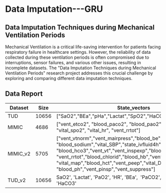 # Data Imputation---GRU
## Data Imputation Techniques during Mechanical Ventilation Periods

Mechanical Ventilation is a critical life-saving intervention for patients facing respiratory failure in healthcare settings. However, the reliability of data collected during these ventilation periods is often compromised due to interruptions, sensor failures, and various other issues, resulting in incomplete datasets. The "Data Imputation Techniques during Mechanical Ventilation Periods" research project addresses this crucial challenge by exploring and comparing different data imputation techniques.


## Data Report
| Dataset  | Size  | State_vectors                                                                                                                                                                                                                                                                                                          | Missing_cols                            | Missing_percentage |
| -------- | ----- | ---------------------------------------------------------------------------------------------------------------------------------------------------------------------------------------------------------------------------------------------------------------------------------------------------------------------- | --------------------------------------- | ------------------ |
| TUD      | 10656 | ["SaO2","BEa","pHa","Lactat","SpO2","HaCO3","PaCO2"]                                                                                                                                                                                                                                                                   | ["BEa", "pHa"]                          | 60%                |
| MIMIC    | 4686  | ["vent_etco2", "blood_paco2", "blood_pao2", "vent_fio2", <br/> "vital_spo2", "vital_hr", "vent_rrtot"]                                                                                                                                                                                                                       | ["blood_paco2", "blood_pao2"]           | 60%                |
| MIMIC_v2 | 5705  | ["vent_vtnorm","vent_mairpress","blood_be","cum_fluid_balance",<br/>"blood_sodium","vital_SBP","state_ivfluid4h","vent_mv",<br/>"blood_hco3","vent_vt","vent_inspexp","blood_paco2",<br/>"vent_rrtot","blood_chlorid","blood_hb","vent_mode",<br/>"vital_map","blood_hct","vent_peep","vital_DBP",<br/>"blood_ph","vent_pinsp","vent_suppress"] | ["blood_be", "vital_map", "vent_pinsp"] | 60%                |
| TUD_v2   | 10656 | SaO2', 'Lactat', 'PaO2', 'HR', 'BEa',  'PaCO2', 'pHa', 'SpO2', 'HaCO3'                                                                                                                                                                                                                                                 | "PaO2", "PaCO2"                         | 60%                |
